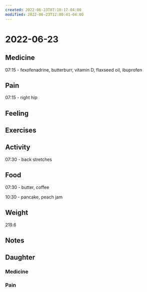 ```yaml
---
created: 2022-06-23T07:10:17-04:00
modified: 2022-06-23T12:00:41-04:00
---
```


# 2022-06-23

## Medicine

07:15 - fexofenadrine, butterburr, vitamin D, flaxseed oil, ibuprofen 


## Pain

07:15 - right hip


## Feeling


## Exercises


## Activity

07:30 - back stretches 


## Food

07:30 - butter, coffee

10:30 - pancake, peach jam


## Weight

219.6


## Notes


## Daughter

### Medicine


### Pain
